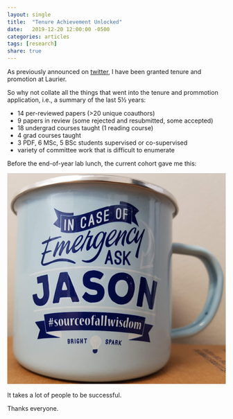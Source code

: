 ```yaml
---
layout: single
title:  "Tenure Achievement Unlocked"
date:   2019-12-20 12:00:00 -0500
categories: articles
tags: [research]
share: true
---
```


As previously announced on [twitter](https://twitter.com/JJVenky/status/1205314108880539648), I have been granted tenure and promotion at Laurier.

So why not collate all the things that went into the tenure and prommotion application, i.e., a summary of the last 5½ years:

* 14 per-reviewed papers (>20 unique coauthors)
* 9 papers in review (some rejected and resubmitted, some accepted)
* 18 undergrad courses taught (1 reading course)
* 4 grad courses taught
* 3 PDF, 6 MSc, 5 BSc students supervised or co-supervised
* variety of committee work that is difficult to enumerate

Before the end-of-year lab lunch, the current cohort gave me this:

![In case of emergency, ask Jason.](/assets/images/in_case_of_emergency.jpg) 

It takes a lot of people to be successful.

Thanks everyone.